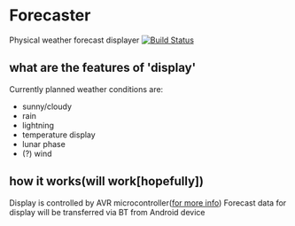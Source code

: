 # Forecaster

Physical weather forecast displayer [![Build Status](https://travis-ci.org/disaderp/forecaster.svg?branch=master)](https://travis-ci.org/disaderp/forecaster)

## what are the features of 'display'

Currently planned weather conditions are:
- sunny/cloudy
- rain
- lightning
- temperature display
- lunar phase
- (?) wind

## how it works(will work[hopefully])

Display is controlled by AVR microcontroller([for more info](https://github.com/disaderp/forecaster/tree/master/SCHEM))
Forecast data for display will be transferred via BT from Android device
